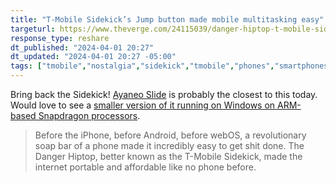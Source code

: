 ```yaml
---
title: "T-Mobile Sidekick’s Jump button made mobile multitasking easy"
targeturl: https://www.theverge.com/24115039/danger-hiptop-t-mobile-sidekick-jump-button
response_type: reshare
dt_published: "2024-04-01 20:27"
dt_updated: "2024-04-01 20:27 -05:00"
tags: ["tmobile","nostalgia","sidekick","tmobile","phones","smartphones","productivity","mobile","cellphones","handhelds"]
---
```


Bring back the Sidekick! [Ayaneo Slide](/notes/ayaneo-slide) is probably the closest to this today. Would love to see a [smaller version of it running on Windows on ARM-based Snapdragon processors](/notes/windows-12-mobile-concept//). 

> Before the iPhone, before Android, before webOS, a revolutionary soap bar of a phone made it incredibly easy to get shit done. The Danger Hiptop, better known as the T-Mobile Sidekick, made the internet portable and affordable like no phone before. 